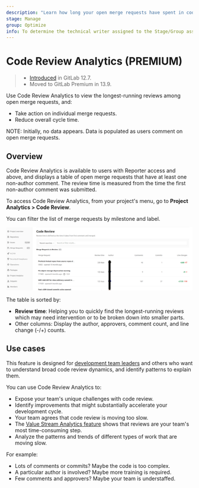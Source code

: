 ```yaml
---
description: "Learn how long your open merge requests have spent in code review, and what distinguishes the longest-running." # Up to ~200 chars long. They will be displayed in Google Search snippets. It may help to write the page intro first, and then reuse it here.
stage: Manage
group: Optimize
info: To determine the technical writer assigned to the Stage/Group associated with this page, see https://about.gitlab.com/handbook/engineering/ux/technical-writing/#assignments
---
```



# Code Review Analytics **(PREMIUM)**

> - [Introduced](https://gitlab.com/gitlab-org/gitlab/-/issues/38062) in GitLab 12.7.
> - Moved to GitLab Premium in 13.9.

Use Code Review Analytics to view the longest-running reviews among open merge
requests, and:

- Take action on individual merge requests.
- Reduce overall cycle time.

NOTE:
Initially, no data appears. Data is populated as users comment on open merge requests.

## Overview

Code Review Analytics is available to users with Reporter access and above, and displays a table of open merge requests that have at least one non-author comment. The review time is measured from the time the first non-author comment was submitted.

To access Code Review Analytics, from your project's menu, go to **Project Analytics > Code Review**.

You can filter the list of merge requests by milestone and label.

![Code Review Analytics](img/code_review_analytics_v12_8.png "List of code reviews; oldest review first.")

The table is sorted by:

- **Review time**: Helping you to quickly find the longest-running reviews which may need intervention
  or to be broken down into smaller parts.
- Other columns: Display the author, approvers, comment count, and line change (-/+) counts.

## Use cases

This feature is designed for [development team leaders](https://about.gitlab.com/handbook/marketing/strategic-marketing/roles-personas/#delaney-development-team-lead)
and others who want to understand broad code review dynamics, and identify patterns to explain them.

You can use Code Review Analytics to:

- Expose your team's unique challenges with code review.
- Identify improvements that might substantially accelerate your development cycle.
- Your team agrees that code review is moving too slow.
- The [Value Stream Analytics feature](value_stream_analytics.md) shows that reviews are your team's most time-consuming step.
- Analyze the patterns and trends of different types of work that are moving slow.

For example:

- Lots of comments or commits? Maybe the code is too complex.
- A particular author is involved? Maybe more training is required.
- Few comments and approvers? Maybe your team is understaffed.
